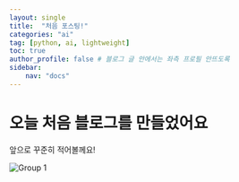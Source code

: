 ```yaml
---
layout: single
title:  "처음 포스팅!"
categories: "ai"
tag: [python, ai, lightweight]
toc: true
author_profile: false # 블로그 글 안에서는 좌측 프로필 안뜨도록
sidebar: 
    nav: "docs"
---
```


# 오늘 처음 블로그를 만들었어요

앞으로 꾸준히 적어볼께요!



![Group 1](../../images/2025-02-17-first/Group_1.png)
